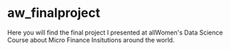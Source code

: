 # aw_finalproject
Here you will find the final project I presented at allWomen's Data Science Course about Micro Finance Insitutions around the world.
